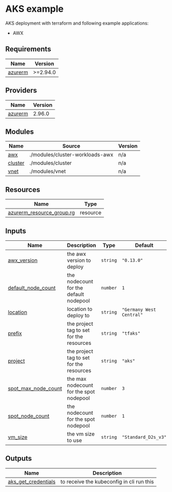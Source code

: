 <!-- BEGIN_TF_DOCS -->
# AKS example

AKS deployment with terraform and following example applications: <br/>
* AWX

## Requirements

| Name | Version |
|------|---------|
| <a name="requirement_azurerm"></a> [azurerm](#requirement\_azurerm) | >=2.94.0 |

## Providers

| Name | Version |
|------|---------|
| <a name="provider_azurerm"></a> [azurerm](#provider\_azurerm) | 2.96.0 |

## Modules

| Name | Source | Version |
|------|--------|---------|
| <a name="module_awx"></a> [awx](#module\_awx) | ./modules/cluster-workloads-awx | n/a |
| <a name="module_cluster"></a> [cluster](#module\_cluster) | ./modules/cluster | n/a |
| <a name="module_vnet"></a> [vnet](#module\_vnet) | ./modules/vnet | n/a |

## Resources

| Name | Type |
|------|------|
| [azurerm_resource_group.rg](https://registry.terraform.io/providers/hashicorp/azurerm/latest/docs/resources/resource_group) | resource |

## Inputs

| Name | Description | Type | Default | Required |
|------|-------------|------|---------|:--------:|
| <a name="input_awx_version"></a> [awx\_version](#input\_awx\_version) | the awx version to deploy | `string` | `"0.13.0"` | no |
| <a name="input_default_node_count"></a> [default\_node\_count](#input\_default\_node\_count) | the nodecount for the default nodepool | `number` | `1` | no |
| <a name="input_location"></a> [location](#input\_location) | location to deploy to | `string` | `"Germany West Central"` | no |
| <a name="input_prefix"></a> [prefix](#input\_prefix) | the project tag to set for the resources | `string` | `"tfaks"` | no |
| <a name="input_project"></a> [project](#input\_project) | the project tag to set for the resources | `string` | `"aks"` | no |
| <a name="input_spot_max_node_count"></a> [spot\_max\_node\_count](#input\_spot\_max\_node\_count) | the max nodecount for the spot nodepool | `number` | `3` | no |
| <a name="input_spot_node_count"></a> [spot\_node\_count](#input\_spot\_node\_count) | the nodecount for the spot nodepool | `number` | `1` | no |
| <a name="input_vm_size"></a> [vm\_size](#input\_vm\_size) | the vm size to use | `string` | `"Standard_D2s_v3"` | no |

## Outputs

| Name | Description |
|------|-------------|
| <a name="output_aks_get_credentials"></a> [aks\_get\_credentials](#output\_aks\_get\_credentials) | to receive the kubeconfig in cli run this |
<!-- END_TF_DOCS -->